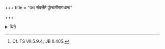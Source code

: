 +++
title = "06 संवर्त्तेते पुंश्चलीमागधश्च"

+++

<details><summary>थिते</summary>

6. The harlot and a man born in Magadha country copulate.[^1]  

[^1]: Cf. TS VII.5.9.4; JB II.405.  
</details>
